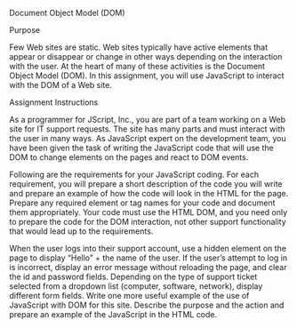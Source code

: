 Document Object Model (DOM)

Purpose

Few Web sites are static.  Web sites typically have active elements that appear or disappear or change in other ways depending on the interaction with the user.  At the heart of many of these activities is the Document Object Model (DOM).  In this assignment, you will use JavaScript to interact with the DOM of a Web site.

Assignment Instructions

As a programmer for JScript, Inc., you are part of a team working on a Web site for IT support requests.  The site has many parts and must interact with the user in many ways.  As JavaScript expert on the development team, you have been given the task of writing the JavaScript code that will use the DOM to change elements on the pages and react to DOM events.

Following are the requirements for your JavaScript coding.  For each requirement, you will prepare a short description of the code you will write and prepare an example of how the code will look in the HTML for the page.  Prepare any required element or tag names for your code and document them appropriately.  Your code must use the HTML DOM, and you need only to prepare the code for the DOM interaction, not other support functionality that would lead up to the requirements.

When the user logs into their support account, use a hidden element on the page to display “Hello” + the name of the user.
If the user’s attempt to log in is incorrect, display an error message without reloading the page, and clear the id and password fields.
Depending on the type of support ticket selected from a dropdown list (computer, software, network), display different form fields.
Write one more useful example of the use of JavaScript with DOM for this site. Describe the purpose and the action and prepare an example of the JavaScript in the HTML code.
